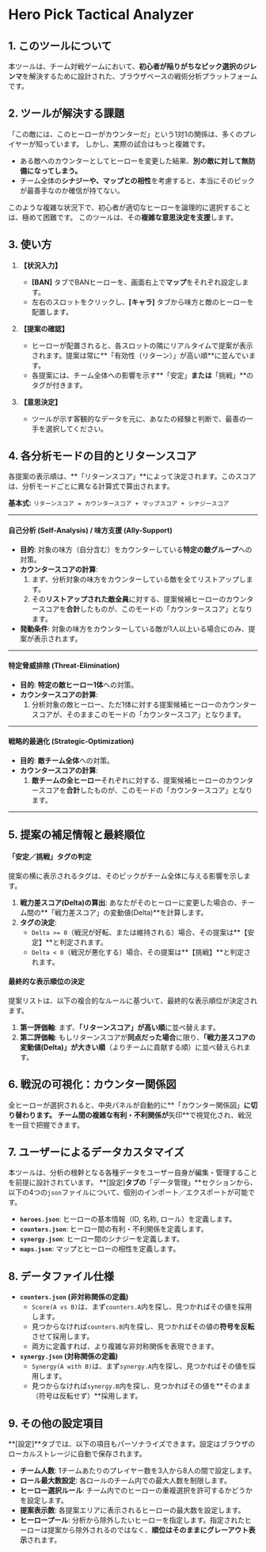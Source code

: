 # Hero Pick Tactical Analyzer

## 1. このツールについて

本ツールは、チーム対戦ゲームにおいて、**初心者が陥りがちなピック選択のジレンマ**を解決するために設計された、ブラウザベースの戦術分析プラットフォームです。

## 2. ツールが解決する課題

「この敵には、このヒーローがカウンターだ」という1対1の関係は、多くのプレイヤーが知っています。
しかし、実際の試合はもっと複雑です。

*   ある敵へのカウンターとしてヒーローを変更した結果、**別の敵に対して無防備になってしまう。**
*   チーム全体の**シナジーや、マップとの相性**を考慮すると、本当にそのピックが最善手なのか確信が持てない。

このような複雑な状況下で、初心者が適切なヒーローを論理的に選択することは、極めて困難です。
このツールは、その**複雑な意思決定を支援**します。

## 3. 使い方

1.  **【状況入力】**
    *   **[BAN]** タブでBANヒーローを、画面右上で**マップ**をそれぞれ設定します。
    *   左右のスロットをクリックし、**[キャラ]** タブから味方と敵のヒーローを配置します。

2.  **【提案の確認】**
    *   ヒーローが配置されると、各スロットの隣にリアルタイムで提案が表示されます。提案は常に**「有効性（リターン）」が高い順**に並んでいます。
    *   各提案には、チーム全体への影響を示す**「安定」**または**「挑戦」**のタグが付きます。

3.  **【意思決定】**
    *   ツールが示す客観的なデータを元に、あなたの経験と判断で、最善の一手を選択してください。

## 4. 各分析モードの目的とリターンスコア

各提案の表示順は、**「リターンスコア」**によって決定されます。このスコアは、分析モードごとに異なる計算式で算出されます。

**基本式:** `リターンスコア = カウンタースコア + マップスコア + シナジースコア`

---

#### **自己分析 (Self-Analysis) / 味方支援 (Ally-Support)**
*   **目的**: 対象の味方（自分含む）をカウンターしている**特定の敵グループ**への対策。
*   **カウンタースコアの計算**:
    1.  まず、分析対象の味方をカウンターしている敵を全てリストアップします。
    2.  その**リストアップされた敵全員**に対する、提案候補ヒーローのカウンタースコアを**合計**したものが、このモードの「カウンタースコア」となります。
*   **発動条件**: 対象の味方をカウンターしている敵が1人以上いる場合にのみ、提案が表示されます。

---

#### **特定脅威排除 (Threat-Elimination)**
*   **目的**: **特定の敵ヒーロー1体**への対策。
*   **カウンタースコアの計算**:
    1.  分析対象の敵ヒーロー、ただ1体に対する提案候補ヒーローのカウンタースコアが、そのままこのモードの「カウンタースコア」となります。

---

#### **戦略的最適化 (Strategic-Optimization)**
*   **目的**: **敵チーム全体**への対策。
*   **カウンタースコアの計算**:
    1.  **敵チームの全ヒーロー**それぞれに対する、提案候補ヒーローのカウンタースコアを**合計**したものが、このモードの「カウンタースコア」となります。

---

## 5. 提案の補足情報と最終順位

#### 「安定／挑戦」タグの判定
提案の横に表示されるタグは、そのピックがチーム全体に与える影響を示します。

1.  **戦力差スコア(Delta)の算出**: あなたがそのヒーローに変更した場合の、チーム間の**「戦力差スコア」の変動値(Delta)**を計算します。
2.  **タグの決定**:
    *   `Delta >= 0`（戦況が好転、または維持される）場合、その提案は**【安定】**と判定されます。
    *   `Delta < 0`（戦況が悪化する）場合、その提案は**【挑戦】**と判定されます。

#### 最終的な表示順位の決定
提案リストは、以下の複合的なルールに基づいて、最終的な表示順位が決定されます。

1.  **第一評価軸**: まず、**「リターンスコア」が高い順**に並べ替えます。
2.  **第二評価軸**: もしリターンスコアが**同点だった場合**に限り、**「戦力差スコアの変動値(Delta)」が大きい順**（よりチームに貢献する順）に並べ替えられます。

## 6. 戦況の可視化：カウンター関係図

全ヒーローが選択されると、中央パネルが自動的に**「カウンター関係図」**に切り替わります。
チーム間の複雑な有利・不利関係が**矢印**で視覚化され、戦況を一目で把握できます。

## 7. ユーザーによるデータカスタマイズ

本ツールは、分析の根幹となる各種データをユーザー自身が編集・管理することを前提に設計されています。
**[設定]**タブの**「データ管理」**セクションから、以下の4つの`json`ファイルについて、個別のインポート／エクスポートが可能です。

*   **`heroes.json`**: ヒーローの基本情報（ID, 名称, ロール）を定義します。
*   **`counters.json`**: ヒーロー間の有利・不利関係を定義します。
*   **`synergy.json`**: ヒーロー間のシナジーを定義します。
*   **`maps.json`**: マップとヒーローの相性を定義します。

## 8. データファイル仕様

*   **`counters.json` (非対称関係の定義)**
    *   `Score(A vs B)`は、まず`counters.A`内を探し、見つかればその値を採用します。
    *   見つからなければ`counters.B`内を探し、見つかればその値の**符号を反転**させて採用します。
    *   両方に定義すれば、より複雑な非対称関係を表現できます。
*   **`synergy.json` (対称関係の定義)**
    *   `Synergy(A with B)`は、まず`synergy.A`内を探し、見つかればその値を採用します。
    *   見つからなければ`synergy.B`内を探し、見つかればその値を**そのまま（符号は反転せず）**採用します。

## 9. その他の設定項目

**[設定]**タブでは、以下の項目もパーソナライズできます。設定はブラウザのローカルストレージに自動で保存されます。

*   **チーム人数**: 1チームあたりのプレイヤー数を3人から8人の間で設定します。
*   **ロール最大数設定**: 各ロールのチーム内での最大人数を制限します。
*   **ヒーロー選択ルール**: チーム内でのヒーローの重複選択を許可するかどうかを設定します。
*   **提案表示数**: 各提案エリアに表示されるヒーローの最大数を設定します。
*   **ヒーロープール**: 分析から除外したいヒーローを指定します。指定されたヒーローは提案から除外されるのではなく、**順位はそのままにグレーアウト表示**されます。
